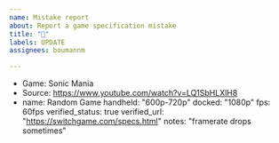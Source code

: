 ```yaml
---
name: Mistake report
about: Report a game specification mistake
title: "🐛"
labels: UPDATE
assignees: boumannm

---
```


- Game: Sonic Mania
- Source: https://www.youtube.com/watch?v=LQ1SbHLXlH8
- name: Random Game
  handheld: "600p-720p"
  docked: "1080p"
  fps: 60fps
  verified_status: true
  verified_url: "https://switchgame.com/specs.html"
  notes: "framerate drops sometimes"
